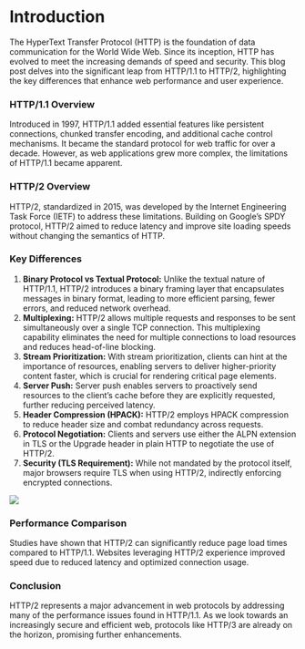 <h1>Introduction</h1>

The HyperText Transfer Protocol (HTTP) is the foundation of data communication for the World Wide Web. Since its inception, HTTP has evolved to meet the increasing demands of speed and security. This blog post delves into the significant leap from HTTP/1.1 to HTTP/2, highlighting the key differences that enhance web performance and user experience.

<h3>HTTP/1.1 Overview</h3>

Introduced in 1997, HTTP/1.1 added essential features like persistent connections, chunked transfer encoding, and additional cache control mechanisms. It became the standard protocol for web traffic for over a decade. However, as web applications grew more complex, the limitations of HTTP/1.1 became apparent.

<h3>HTTP/2 Overview</h3>

HTTP/2, standardized in 2015, was developed by the Internet Engineering Task Force (IETF) to address these limitations. Building on Google’s SPDY protocol, HTTP/2 aimed to reduce latency and improve site loading speeds without changing the semantics of HTTP.

<h3>Key Differences</h3>

1. <b>Binary Protocol vs Textual Protocol:</b> Unlike the textual nature of HTTP/1.1, HTTP/2 introduces a binary framing layer that encapsulates messages in binary format, leading to more efficient parsing, fewer errors, and reduced network overhead.
2. <b>Multiplexing:</b> HTTP/2 allows multiple requests and responses to be sent simultaneously over a single TCP connection. This multiplexing capability eliminates the need for multiple connections to load resources and reduces head-of-line blocking.
3. <b>Stream Prioritization:</b> With stream prioritization, clients can hint at the importance of resources, enabling servers to deliver higher-priority content faster, which is crucial for rendering critical page elements.
4. <b>Server Push:</b> Server push enables servers to proactively send resources to the client’s cache before they are explicitly requested, further reducing perceived latency.
5. <b>Header Compression (HPACK):</b> HTTP/2 employs HPACK compression to reduce header size and combat redundancy across requests.
6. <b>Protocol Negotiation:</b> Clients and servers use either the ALPN extension in TLS or the Upgrade header in plain HTTP to negotiate the use of HTTP/2.
7. <b>Security (TLS Requirement):</b> While not mandated by the protocol itself, major browsers require TLS when using HTTP/2, indirectly enforcing encrypted connections.


<img src="https://miro.medium.com/v2/resize:fit:648/0*MfSxvU3VHy5gLnjE">


<h3>Performance Comparison</h3>

Studies have shown that HTTP/2 can significantly reduce page load times compared to HTTP/1.1. Websites leveraging HTTP/2 experience improved speed due to reduced latency and optimized connection usage.

<h3>Conclusion</h3>

HTTP/2 represents a major advancement in web protocols by addressing many of the performance issues found in HTTP/1.1. As we look towards an increasingly secure and efficient web, protocols like HTTP/3 are already on the horizon, promising further enhancements.
